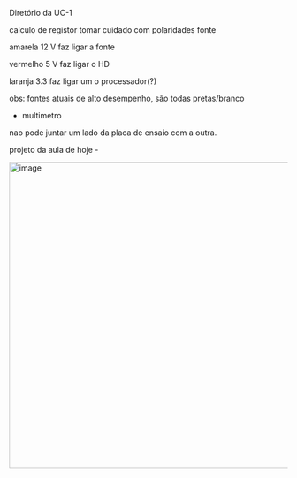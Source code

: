 Diretório da UC-1

calculo de registor
tomar cuidado com polaridades
fonte

amarela 12 V faz ligar a fonte

vermelho 5 V faz ligar o HD

laranja 3.3 faz ligar um o processador(?)
  
obs: fontes atuais de alto desempenho, são todas pretas/branco
- multimetro

nao pode juntar um lado da placa de ensaio com a outra.

projeto da aula de hoje -

<img width="1329" height="555" alt="image" src="https://github.com/user-attachments/assets/4550d22c-785b-4658-96c8-0836d91c848e" />
